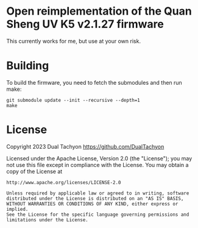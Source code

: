 # Open reimplementation of the Quan Sheng UV K5 v2.1.27 firmware

This currently works for me, but use at your own risk.


# Building

To build the firmware, you need to fetch the submodules and then run make:
```
git submodule update --init --recursive --depth=1
make
```

# License

Copyright 2023 Dual Tachyon
https://github.com/DualTachyon

Licensed under the Apache License, Version 2.0 (the "License");
you may not use this file except in compliance with the License.
You may obtain a copy of the License at

    http://www.apache.org/licenses/LICENSE-2.0

    Unless required by applicable law or agreed to in writing, software
    distributed under the License is distributed on an "AS IS" BASIS,
    WITHOUT WARRANTIES OR CONDITIONS OF ANY KIND, either express or implied.
    See the License for the specific language governing permissions and
    limitations under the License.


